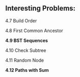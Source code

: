 Interesting Problems:
---------------------

4.7 Build Order

4.8 First Common Ancestor

**4.9 BST Sequences**

4.10 Check Subtree

4.11 Random Node

**4.12 Paths with Sum**
